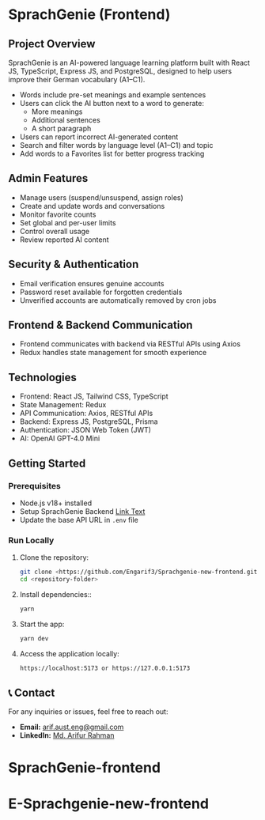 # SprachGenie (Frontend)

## Project Overview

SprachGenie is an AI-powered language learning platform built with React JS, TypeScript, Express JS, and PostgreSQL, designed to help users improve their German vocabulary (A1–C1).

- Words include pre-set meanings and example sentences
- Users can click the AI button next to a word to generate:
  - More meanings
  - Additional sentences
  - A short paragraph
- Users can report incorrect AI-generated content
- Search and filter words by language level (A1–C1) and topic
- Add words to a Favorites list for better progress tracking

## Admin Features

- Manage users (suspend/unsuspend, assign roles)
- Create and update words and conversations
- Monitor favorite counts
- Set global and per-user limits
- Control overall usage
- Review reported AI content

## Security & Authentication

- Email verification ensures genuine accounts
- Password reset available for forgotten credentials
- Unverified accounts are automatically removed by cron jobs

## Frontend & Backend Communication

- Frontend communicates with backend via RESTful APIs using Axios
- Redux handles state management for smooth experience

## Technologies

- Frontend: React JS, Tailwind CSS, TypeScript
- State Management: Redux
- API Communication: Axios, RESTful APIs
- Backend: Express JS, PostgreSQL, Prisma
- Authentication: JSON Web Token (JWT)
- AI: OpenAI GPT-4.0 Mini

## Getting Started

### Prerequisites

- Node.js v18+ installed
- Setup SprachGenie Backend [Link Text](https://sprach-genie.netlify.app/backend)
- Update the base API URL in `.env` file

### Run Locally

1. Clone the repository:

   ```bash
   git clone <https://github.com/Engarif3/Sprachgenie-new-frontend.git>
   cd <repository-folder>
   ```

2. Install dependencies::

   ```bash
   yarn
   ```

3. Start the app:

   ```bash
   yarn dev
   ```

4. Access the application locally:
   ```bash
   https://localhost:5173 or https://127.0.0.1:5173
   ```

## 📞 Contact

For any inquiries or issues, feel free to reach out:

- **Email:** [arif.aust.eng@gmail.com](mailto:arif.aust.eng@gmail.com)
- **LinkedIn:** [Md. Arifur Rahman](https://www.linkedin.com/in/engarif3/)

# SprachGenie-frontend

# E-Sprachgenie-new-frontend
